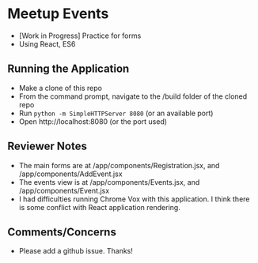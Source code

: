 # Meetup Events

* [Work in Progress] Practice for forms
* Using React, ES6

## Running the Application

* Make a clone of this repo
* From the command prompt, navigate to the /build folder of the cloned repo
* Run `python -m SimpleHTTPServer 8080` (or an available port)
* Open http://localhost:8080 (or the port used)

## Reviewer Notes

* The main forms are at /app/components/Registration.jsx, and /app/components/AddEvent.jsx
* The events view is at /app/components/Events.jsx, and /app/components/Event.jsx
* I had difficulties running Chrome Vox with this application. I think there is some conflict with React application rendering.

## Comments/Concerns

* Please add a github issue. Thanks!